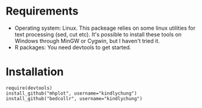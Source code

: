 # Requirements

* Operating system: Linux. This packeage relies on some linux utilities for text processing (sed, cut etc).
It's possible to install these tools on Windows through MinGW or Cygwin, but I haven't tried it.
* R packages: You need devtools to get started.

# Installation

    require(devtools)
    install_github("mhplot", username="kindlychung")
    install_github("bedcollr", username="kindlychung")
